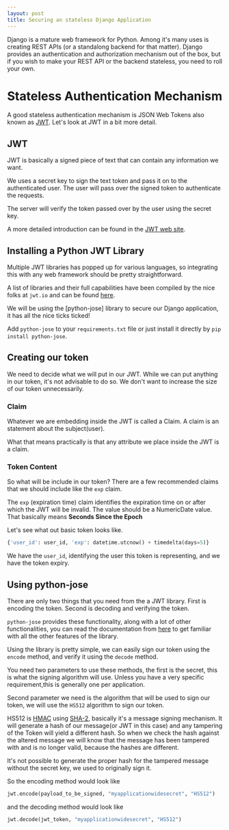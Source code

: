 ```yaml
---
layout: post
title: Securing an stateless Django Application
---
```


Django is a mature web framework for Python. Among it's many uses is creating REST APIs (or a standalong backend for
that matter). Django provides an authentication and authorization mechanism out of the box, but if you wish to make
your REST API or the backend stateless, you need to roll your own.

# Stateless Authentication Mechanism

A good stateless authentication mechanism is JSON Web Tokens also known as [JWT](https://jwt.io/). Let's look at JWT in
a bit more detail.

## JWT

JWT is basically a signed piece of text that can contain any information we want.

We uses a secret key to sign the text token and pass it on to the authenticated user. The user will pass over the
signed token to authenticate the requests.

The server will verify the token passed over by the user using the secret key.

A more detailed introduction can be found in the [JWT web site](https://jwt.io/introduction/).

## Installing a Python JWT Library

Multiple JWT libraries has popped up for various languages, so integrating this with any web framework should be
pretty straightforward.

A list of libraries and their full capabilities have been compiled by the nice folks at `jwt.io` and can be found
[here](https://jwt.io/#libraries).

We will be using the [python-jose] library to secure our Django application, it has all the nice ticks ticked!

Add `python-jose` to your `requirements.txt` file or just install it directly by `pip install python-jose`.

## Creating our token
We need to decide what we will put in our JWT. While we can put anything in our token, it's not advisable to do
so. We don't want to increase the size of our token unnecessarily.

### Claim
Whatever we are embedding inside the JWT is called a Claim. A claim is an statement about the subject(user).

What that means practically is that any attribute we place inside the JWT is a claim.

### Token Content
So what will be include in our token? There are a few recommended claims that we should include like the
`exp` claim.

The `exp` (expiration time) claim identifies the expiration time on or after which the JWT will be invalid. The value
should be a NumericDate value. That basically means **Seconds Since the Epoch**

Let's see what out basic token looks like.

```python
{'user_id': user_id, 'exp': datetime.utcnow() + timedelta(days=5)}
```

We have the `user_id`, identifying the user this token is representing, and we have the token expiry.


## Using python-jose

There are only two things that you need from the a JWT library. First is encoding the token. Second is
decoding and verifying the token.

`python-jose` provides these functionality, along with a lot of other functionalities, you can read the documentation
from [here](http://python-jose.readthedocs.io/en/latest/index.html) to get familiar with all the other features of the
library.

Using the library is pretty simple, we can easily sign our token using the `encode` method, and verify it
using the `decode` method.

You need two parameters to use these methods, the first is the secret, this is what the signing algorithm will use.
Unless you have a very specific requirement,this is generally one per application.

Second parameter we need is the algorithm that will be used to sign our token, we will use the `HS512` algorithm to sign
our token.

HS512 is [HMAC](https://en.wikipedia.org/wiki/HMAC) using [SHA-2](https://en.wikipedia.org/wiki/SHA-2),
basically it's a message signing mechanism. It will generate a hash of our message(or JWT in this case) and any
tampering of the Token will yield a different hash. So when we check the hash against the altered message we will know
that the message has been tampered with and is no longer valid, because the hashes are different.

It's not possible to generate the proper hash for the tampered message without the secret key, we used to originally
sign it.

So the encoding method would look like
```python
jwt.encode(payload_to_be_signed, "myapplicationwidesecret", "HS512")
```

and the decoding method would look like
```python
jwt.decode(jwt_token, "myapplicationwidesecret", "HS512")
```

